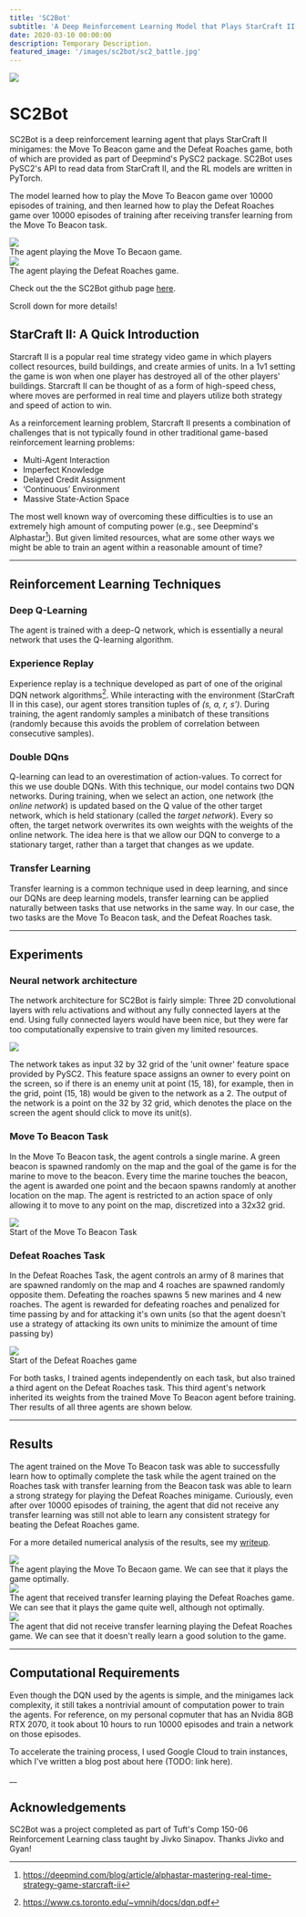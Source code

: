 ```yaml
---
title: 'SC2Bot'
subtitle: 'A Deep Reinforcement Learning Model that Plays StarCraft II Minigames'
date: 2020-03-10 00:00:00
description: Temporary Description.
featured_image: '/images/sc2bot/sc2_battle.jpg'
---
```


![](/images/sc2bot/sc2_terran_protoss.jpg)

# SC2Bot
SC2Bot is a deep reinforcement learning agent that plays StarCraft II minigames: the Move To Beacon game and the Defeat Roaches game, both of which are provided as part of Deepmind's PySC2 package. SC2Bot uses PySC2's API to read data from StarCraft II, and the RL models are written in PyTorch.

The model learned how to play the Move To Beacon game over 10000 episodes of training, and then learned how to play the Defeat Roaches game over 10000 episodes of training after receiving transfer learning from the Move To Beacon task.

<div class="gallery" data-columns="1">
	<img src="/images/sc2bot/beacon_trained.gif">
	<figcaption> 
	The agent playing the Move To Becaon game. 
	</figcaption>
</div>

<div class="gallery" data-columns="1">
	<img src="/images/sc2bot/roaches_pretrained.gif">
	<figcaption> 
	The agent playing the Defeat Roaches game.
	</figcaption>
</div>

<!-- SC2Bot playing the Move To Beacon minigame:

<img src="/images/sc2bot/beacon_trained.gif"
style="border: 0; max-width:640px; max-height:360px">

SC2Bot playing the Defeat Roaches minigame:

<img src="/images/sc2bot/roaches_pretrained.gif"
style="border: 0; max-width:640px; max-height:360px"> -->

Check out the the SC2Bot github page <a href="https://github.com/alanxzhou/sc2bot">here</a>.

Scroll down for more details!

## StarCraft II: A Quick Introduction

Starcraft II is a popular real time strategy video game in which players collect resources, build buildings, and create armies of units. In a 1v1 setting the game is won when one player has destroyed all of the other players' buildings. Starcraft II can be thought of as a form of high-speed chess, where moves are performed in real time and players utilize both strategy and speed of action to win. 

As a reinforcement learning problem, Starcraft II presents a combination of challenges that is not typically found in other traditional game-based reinforcement learning problems:

* Multi-Agent Interaction
* Imperfect Knowledge
* Delayed Credit Assignment
* ‘Continuous’ Environment
* Massive State-Action Space

The most well known way of overcoming these difficulties is to use an extremely high amount of computing power (e.g., see Deepmind's Alphastar[^1]). But given limited resources, what are some other ways we might be able to train an agent within a reasonable amount of time? 

[^1]: <a href="https://deepmind.com/blog/article/alphastar-mastering-real-time-strategy-game-starcraft-ii">https://deepmind.com/blog/article/alphastar-mastering-real-time-strategy-game-starcraft-ii</a>

---

## Reinforcement Learning Techniques

### Deep Q-Learning

The agent is trained with a deep-Q network, which is essentially a neural network that uses the Q-learning algorithm.

### Experience Replay

Experience replay is a technique developed as part of one of the original DQN network algorithms[^2]. While interacting with the environment (StarCraft II in this case), our agent stores transition tuples of _(s, a, r, s')_. During training, the agent randomly samples a minibatch of these transitions (randomly because this avoids the problem of correlation between consecutive samples).

[^2]: <a href="https://www.cs.toronto.edu/~vmnih/docs/dqn.pdf">https://www.cs.toronto.edu/~vmnih/docs/dqn.pdf</a>

### Double DQns

Q-learning can lead to an overestimation of action-values. To correct for this we use double DQNs. With this technique, our model contains two DQN networks. During training, when we select an action, one network (the _online network_) is updated based on the Q value of the other target network, which is held stationary (called the _target network_). Every so often, the target network overwrites its own weights with the weights of the online network. The idea here is that we allow our DQN to converge to a stationary target, rather than a target that changes as we update.

### Transfer Learning

Transfer learning is a common technique used in deep learning, and since our DQNs are deep learning models, transfer learning can be applied naturally between tasks that use networks in the same way. In our case, the two tasks are the Move To Beacon task, and the Defeat Roaches task.

---

## Experiments

### Neural network architecture
The network architecture for SC2Bot is fairly simple: Three 2D convolutional layers with relu activations and without any fully connected layers at the end. Using fully connected layers would have been nice, but they were far too computationally expensive to train given my limited resources.

<img src="/images/sc2bot/nn.png" style="border: 0; max-width:464px; max-height:544px">

The network takes as input 32 by 32 grid of the 'unit owner' feature space provided by PySC2. This feature space assigns an owner to every point on the screen, so if there is an enemy unit at point (15, 18), for example, then in the grid, point (15, 18) would be given to the network as a 2. The output of the network is a point on the 32 by 32 grid, which denotes the place on the screen the agent should click to move its unit(s).

### Move To Beacon Task
In the Move To Beacon task, the agent controls a single marine. A green beacon is spawned randomly on the map and the goal of the game is for the marine to move to the beacon. Every time the marine touches the beacon, the agent is awarded one point and the becaon spawns randomly at another location on the map. The agent is restricted to an action space of only allowing it to move to any point on the map, discretized into a 32x32 grid.

<div class="gallery" data-columns="1">
	<img src="/images/sc2bot/beacon_start.png">
	<figcaption> 
	Start of the Move To Beacon Task
	</figcaption>
</div>

### Defeat Roaches Task
In the Defeat Roaches Task, the agent controls an army of 8 marines that are spawned randomly on the map and 4 roaches are spawned randomly opposite them. Defeating the roaches spawns 5 new marines and 4 new roaches. The agent is rewarded for defeating roaches and penalized for time passing by and for attacking it's own units (so that the agent doesn't use a strategy of attacking its own units to minimize the amount of time passing by)

<div class="gallery" data-columns="1">
	<img src="/images/sc2bot/roach_start.png">
	<figcaption> 
	Start of the Defeat Roaches game
	</figcaption>
</div>

For both tasks, I trained agents independently on each task, but also trained a third agent on the Defeat Roaches task. This third agent's network inherited its weights from the trained Move To Beacon agent before training. Ther results of all three agents are shown below.

---

## Results

The agent trained on the Move To Beacon task was able to successfully learn how to optimally complete the task while the agent trained on the Roaches task with transfer learning from the Beacon task was able to learn a strong strategy for playing the Defeat Roaches minigame. Curiously, even after over 10000 episodes of training, the agent that did not receive any transfer learning was still not able to learn any consistent strategy for beating the Defeat Roaches game.

For a more detailed numerical analysis of the results, see my <a href="https://www.overleaf.com/read/bcyhbvyhhtmw">writeup</a>.

<div class="gallery" data-columns="1">
	<img src="/images/sc2bot/beacon_trained.gif">
	<figcaption> 
	The agent playing the Move To Becaon game. We can see that it plays the game optimally.
	</figcaption>
</div>

<div class="gallery" data-columns="1">
	<img src="/images/sc2bot/roaches_pretrained.gif">
	<figcaption> 
	The agent that received transfer learning playing the Defeat Roaches game. We can see that it plays the game quite well, although not optimally.
	</figcaption>
</div>

<div class="gallery" data-columns="1">
	<img src="/images/sc2bot/roaches_pretrained.gif">
	<figcaption> 
	The agent that did not receive transfer learning playing the Defeat Roaches game. We can see that it doesn't really learn a good solution to the game.
	</figcaption>
</div>

<!-- <img src="/images/sc2bot/roaches_pretrained.gif"
style="border: 0; max-width:640px; max-height:360px"> -->

<!-- <img src="/images/sc2bot/roaches_battle_11500.gif"
style="border: 0; max-width:640px; max-height:360px"> -->

<!-- <iframe src="https://www.youtube.com/embed/FBkF3MSsve4" width="640" height="360" frameborder="0" webkitallowfullscreen mozallowfullscreen allowfullscreen></iframe> -->

---

## Computational Requirements

Even though the DQN used by the agents is simple, and the minigames lack complexity, it still takes a nontrivial amount of computation power to train the agents. For reference, on my personal copmuter that has an Nvidia 8GB RTX 2070, it took about 10 hours to run 10000 episodes and train a network on those episodes.

To accelerate the training process, I used Google Cloud to train instances, which I've written a blog post about here (TODO: link here).

__

## Acknowledgements
SC2Bot was a project completed as part of Tuft's Comp 150-06 Reinforcement Learning class taught by Jivko Sinapov. Thanks Jivko and Gyan!